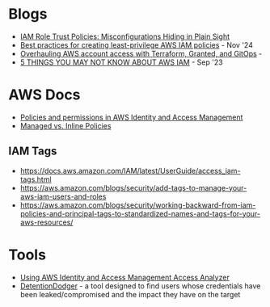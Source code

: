 # Blogs
- [IAM Role Trust Policies: Misconfigurations Hiding in Plain Sight](https://www.token.security/blog/iam-role-trust-policies-misconfigurations-hiding-in-plain-sight)
- [Best practices for creating least-privilege AWS IAM policies](https://www.datadoghq.com/blog/iam-least-privilege/) - Nov '24
- [Overhauling AWS account access with Terraform, Granted, and GitOps](https://www.duckbillgroup.com/blog/overhauling-aws-account-access-with-terraform-granted-and-gitops/) - 
- [5 THINGS YOU MAY NOT KNOW ABOUT AWS IAM](https://blog.revolve.team/2023/09/21/5-things-about-aws-iam/) - Sep '23

# AWS Docs
- [Policies and permissions in AWS Identity and Access Management](https://docs.aws.amazon.com/IAM/latest/UserGuide/access_policies.html)
- [Managed vs. Inline Policies](https://docs.aws.amazon.com/IAM/latest/UserGuide/access_policies_managed-vs-inline.html)

## IAM Tags
- https://docs.aws.amazon.com/IAM/latest/UserGuide/access_iam-tags.html 
- https://aws.amazon.com/blogs/security/add-tags-to-manage-your-aws-iam-users-and-roles
- https://aws.amazon.com/blogs/security/working-backward-from-iam-policies-and-principal-tags-to-standardized-names-and-tags-for-your-aws-resources/

# Tools
- [Using AWS Identity and Access Management Access Analyzer](https://docs.aws.amazon.com/IAM/latest/UserGuide/what-is-access-analyzer.html)
- [DetentionDodger](https://github.com/Permiso-io-tools/DetentionDodger) - a tool designed to find users whose credentials have been leaked/compromised and the impact they have on the target
